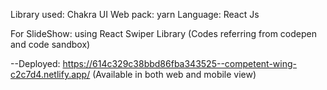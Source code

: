Library used: Chakra UI
Web pack: yarn
Language: React Js

For SlideShow: using React Swiper Library (Codes referring from codepen and code sandbox)


--Deployed: https://614c329c38bbd86fba343525--competent-wing-c2c7d4.netlify.app/ (Available in both web and mobile view)

